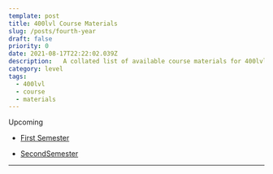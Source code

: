 ```yaml
---
template: post
title: 400lvl Course Materials
slug: /posts/fourth-year
draft: false
priority: 0
date: 2021-08-17T22:22:02.039Z
description:   A collated list of available course materials for 400lvl.
category: level
tags:
  - 400lvl
  - course
  - materials
---
```


Upcoming

- [First Semester]()

- [SecondSemester]()

---